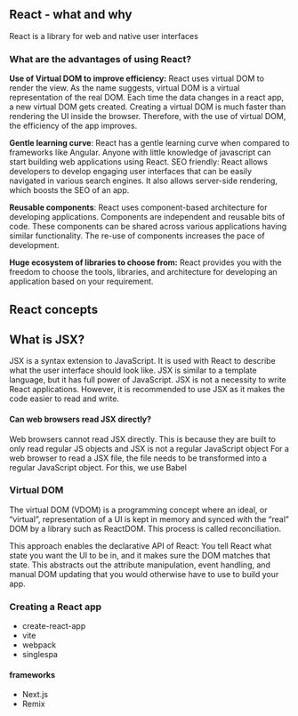 ## React - what and why

React is a library for web and native user interfaces



### What are the advantages of using React?

**Use of Virtual DOM to improve efficiency:** React uses virtual DOM to render the view. As the name suggests, virtual DOM is a virtual representation of the real DOM. Each time the data changes in a react app, a new virtual DOM gets created. Creating a virtual DOM is much faster than rendering the UI inside the browser. Therefore, with the use of virtual DOM, the efficiency of the app improves.

**Gentle learning curve**: React has a gentle learning curve when compared to frameworks like Angular. Anyone with little knowledge of javascript can start building web applications using React.
SEO friendly: React allows developers to develop engaging user interfaces that can be easily navigated in various search engines. It also allows server-side rendering, which boosts the SEO of an app.

**Reusable components**: React uses component-based architecture for developing applications. Components are independent and reusable bits of code. These components can be shared across various applications having similar functionality. The re-use of components increases the pace of development.

**Huge ecosystem of libraries to choose from:** React provides you with the freedom to choose the tools, libraries, and architecture for developing an application based on your requirement.


## React concepts



## What is JSX?

JSX is a syntax extension to JavaScript. It is used with React to describe what the user interface should look like. JSX is similar to a template language, but it has full power of JavaScript. JSX is not a necessity to write React applications. However, it is recommended to use JSX as it makes the code easier to read and write.

#### Can web browsers read JSX directly? 
Web browsers cannot read JSX directly. This is because they are built to only read regular JS objects and JSX is not a regular JavaScript object 
For a web browser to read a JSX file, the file needs to be transformed into a regular JavaScript object. For this, we use Babel

### Virtual DOM

The virtual DOM (VDOM) is a programming concept where an ideal, or “virtual”, representation of a UI is kept in memory and synced with the “real” DOM by a library such as ReactDOM. This process is called reconciliation.

This approach enables the declarative API of React: You tell React what state you want the UI to be in, and it makes sure the DOM matches that state. This abstracts out the attribute manipulation, event handling, and manual DOM updating that you would otherwise have to use to build your app.

### Creating a React app

- create-react-app
- vite
- webpack
- singlespa

#### frameworks
- Next.js
- Remix